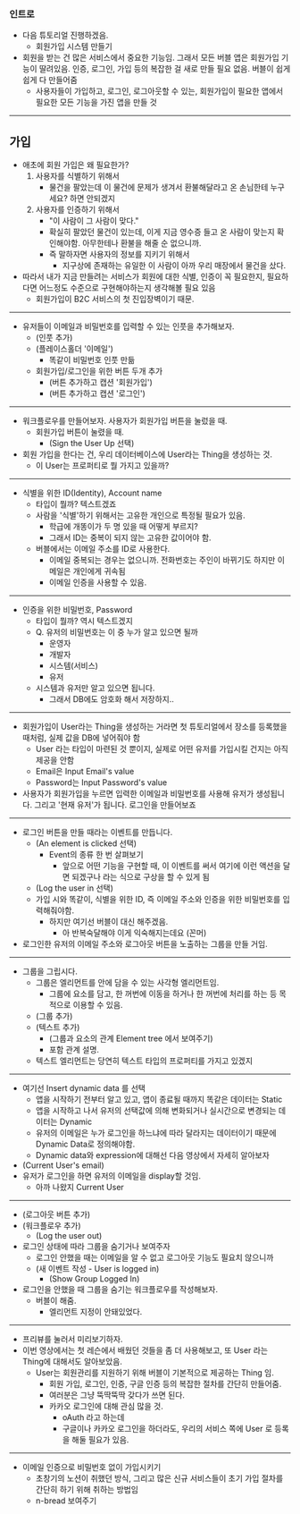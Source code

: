 
### 인트로
- 다음 튜토리얼 진행하겠음.
	- 회원가입 시스템 만들기
- 회원을 받는 건 많은 서비스에서 중요한 기능임. 그래서 모든 버블 앱은 회원가입 기능이 딸려있음. 인증, 로그인, 가입 등의 복잡한 걸 새로 만들 필요 없음. 버블이 쉽게 쉽게 다 만들어줌
	- 사용자들이 가입하고, 로그인, 로그아웃할 수 있는, 회원가입이 필요한 앱에서 필요한 모든 기능을 가진 앱을 만들 것
---
## 가입
- 애초에 회원 가입은 왜 필요한가?
	1. 사용자를 식별하기 위해서
		- 물건을 팔았는데 이 물건에 문제가 생겨서 환불해달라고 온 손님한테 누구세요? 하면 안되겠지
	2. 사용자를 인증하기 위해서
		- "이 사람이 그 사람이 맞다."
		- 확실히 팔았던 물건이 있는데, 이게 지금 영수증 들고 온 사람이 맞는지 확인해야함. 아무한테나 환불을 해줄 순 없으니까.
		- 즉 말하자면 사용자의 정보를 지키기 위해서
			- 지구상에 존재하는 유일한 이 사람이 아까 우리 매장에서 물건을 샀다.
- 따라서 내가 지금 만들려는 서비스가 회원에 대한 식별, 인증이 꼭 필요한지, 필요하다면 어느정도 수준으로 구현해야하는지 생각해볼 필요 있음
	- 회원가입이 B2C 서비스의 첫 진입장벽이기 때문.
---
- 유저들이 이메일과 비밀번호를 입력할 수 있는 인풋을 추가해보자.
	- (인풋 추가)
	- (플레이스홀더 '이메일')
		- 똑같이 비밀번호 인풋 만듦
	- 회원가입/로그인을 위한 버튼 두개 추가
		- (버튼 추가하고 캡션 '회원가입')
		- (버튼 추가하고 캡션 '로그인')
---
- 워크플로우를 만들어보자. 사용자가 회원가입 버튼을 눌렀을 때.
	- 회원가입 버튼이 눌렸을 때.
		- (Sign the User Up 선택)
- 회원 가입을 한다는 건, 우리 데이터베이스에 User라는 Thing을 생성하는 것.
	- 이 User는 프로퍼티로 뭘 가지고 있을까?
---
- 식별을 위한 ID(Identity), Account name
	- 타입이 뭘까? 텍스트겠죠
	- 사람을 '식별'하기 위해서는 고유한 개인으로 특정될 필요가 있음.
		- 학급에 개똥이가 두 명 있을 때 어떻게 부르지?
		- 그래서 ID는 중복이 되지 않는 고유한 값이어야 함.
	- 버블에서는 이메일 주소를 ID로 사용한다.
		- 이메일 중복되는 경우는 없으니까. 전화번호는 주인이 바뀌기도 하지만 이메일은 개인에게 귀속됨
		- 이메일 인증을 사용할 수 있음.
---
- 인증을 위한 비밀번호, Password
	- 타입이 뭘까? 역시 텍스트겠지
	- Q. 유저의 비밀번호는 이 중 누가 알고 있으면 될까
		- 운영자
		- 개발자
		- 시스템(서비스)
		- 유저
	- 시스템과 유저만 알고 있으면 됩니다.
		- 그래서 DB에도 암호화 해서 저장하지..
---
- 회원가입이 User라는 Thing을 생성하는 거라면 첫 튜토리얼에서 장소를 등록했을 때처럼, 실제 값을 DB에 넣어줘야 함
	- User 라는 타입이 마련된 것 뿐이지, 실제로 어떤 유저를 가입시킬 건지는 아직 제공을 안함
	- Email은 Input Email's value
	- Password는 Input Password's value
- 사용자가 회원가입을 누르면 입력한 이메일과 비밀번호를 사용해 유저가 생성됩니다. 그리고 '현재 유저'가 됩니다. 로그인을 만들어보죠
---
- 로그인 버튼을 만들 때라는 이벤트를 만듭니다.
	- (An element is clicked 선택)
		- Event의 종류 한 번 살펴보기
			- 앞으로 어떤 기능을 구현할 때, 이 이벤트를 써서 여기에 이런 액션을 달면 되겠구나 라는 식으로 구상을 할 수 있게 됨
	- (Log the user in 선택)
	- 가입 시와 똑같이, 식별을 위한 ID, 즉 이메일 주소와 인증을 위한 비밀번호를 입력해줘야함.
		- 하지만 여기선 버블이 대신 해주겠음.
			- 아 반복숙달해야 이게 익숙해지는데요 (꼰머)
- 로그인한 유저의 이메일 주소와 로그아웃 버튼을 노출하는 그룹을 만들 거임.
---
- 그룹을 그립시다.
	- 그룹은 엘리먼트를 안에 담을 수 있는 사각형 엘리먼트임.
		- 그룹에 요소를 담고, 한 꺼번에 이동을 하거나 한 꺼번에 처리를 하는 등 목적으로 이용할 수 있음.
	- (그룹 추가)
	- (텍스트 추가)
		-  (그룹과 요소의 관계 Element tree 에서 보여주기)
		- 포함 관계 설명.
	- 텍스트 엘리먼트는 당연히 텍스트 타입의 프로퍼티를 가지고 있겠지
---
- 여기선 Insert dynamic data 를 선택
	- 앱을 시작하기 전부터 알고 있고, 앱이 종료될 때까지 똑같은 데이터는 Static
	- 앱을 시작하고 나서 유저의 선택값에 의해 변화되거나 실시간으로 변경되는 데이터는 Dynamic
	- 유저의 이메일은 누가 로그인을 하느냐에 따라 달라지는 데이터이기 때문에 Dynamic Data로 정의해야함.
	- Dynamic data와 expression에 대해선 다음 영상에서 자세히 알아보자
- (Current User's email)
- 유저가 로그인을 하면 유저의 이메일을 display할 것임.
	- 아까 나왔지 Current User

---
- (로그아웃 버튼 추가)
- (워크플로우 추가)
	- (Log the user out) 
-  로그인 상태에 따라 그룹을 숨기거나 보여주자
	- 로그인 안했을 때는 이메일을 알 수 없고 로그아웃 기능도 필요치 않으니까
	- (새 이벤트 작성 - User is logged in)
		- (Show Group Logged In)
- 로그인을 안했을 때 그룹을 숨기는 워크플로우를 작성해보자.
	- 버블이 해줌.
		- 엘리먼트 지정이 안돼있었다.
---
- 프리뷰를 눌러서 미리보기하자.
- 이번 영상에서는 첫 레슨에서 배웠던 것들을 좀 더 사용해보고, 또 User 라는 Thing에 대해서도 알아보았음.
	- User는 회원관리를 지원하기 위해 버블이 기본적으로 제공하는 Thing  임.
		- 회원 가입, 로그인, 인증, 구글 인증 등의 복잡한 절차를 간단히 만들어줌.
		- 여러분은 그냥 뚝딱뚝딱 갖다가 쓰면 된다.
		- 카카오 로그인에 대해 관심 많을 것. 
			- oAuth 라고 하는데
			- 구글이나 카카오 로그인을 하더라도, 우리의 서비스 쪽에 User 로 등록을 해둘 필요가 있음. 
---
- 이메일 인증으로 비밀번호 없이 가입시키기
	- 초창기의 노션이 취했던 방식, 그리고 많은 신규 서비스들이 초기 가입 절차를 간단히 하기 위해 취하는 방법임
	- n-bread 보여주기